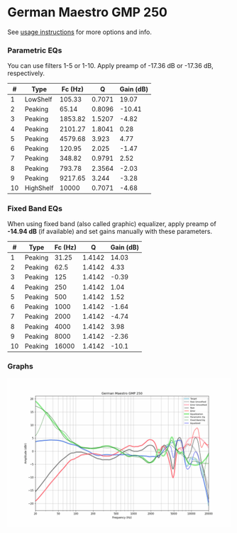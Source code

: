# German Maestro GMP 250
See [usage instructions](https://github.com/jaakkopasanen/AutoEq#usage) for more options and info.

### Parametric EQs
You can use filters 1-5 or 1-10. Apply preamp of -17.36 dB or -17.36 dB, respectively.

|   # | Type      |   Fc (Hz) |      Q |   Gain (dB) |
|-----|-----------|-----------|--------|-------------|
|   1 | LowShelf  |    105.33 | 0.7071 |       19.07 |
|   2 | Peaking   |     65.14 | 0.8096 |      -10.41 |
|   3 | Peaking   |   1853.82 | 1.5207 |       -4.82 |
|   4 | Peaking   |   2101.27 | 1.8041 |        0.28 |
|   5 | Peaking   |   4579.68 | 3.923  |        4.77 |
|   6 | Peaking   |    120.95 | 2.025  |       -1.47 |
|   7 | Peaking   |    348.82 | 0.9791 |        2.52 |
|   8 | Peaking   |    793.78 | 2.3564 |       -2.03 |
|   9 | Peaking   |   9217.65 | 3.244  |       -3.28 |
|  10 | HighShelf |  10000    | 0.7071 |       -4.68 |

### Fixed Band EQs
When using fixed band (also called graphic) equalizer, apply preamp of **-14.94 dB** (if available) and set gains manually with these parameters.

|   # | Type    |   Fc (Hz) |      Q |   Gain (dB) |
|-----|---------|-----------|--------|-------------|
|   1 | Peaking |     31.25 | 1.4142 |       14.03 |
|   2 | Peaking |     62.5  | 1.4142 |        4.33 |
|   3 | Peaking |    125    | 1.4142 |       -0.39 |
|   4 | Peaking |    250    | 1.4142 |        1.04 |
|   5 | Peaking |    500    | 1.4142 |        1.52 |
|   6 | Peaking |   1000    | 1.4142 |       -1.64 |
|   7 | Peaking |   2000    | 1.4142 |       -4.74 |
|   8 | Peaking |   4000    | 1.4142 |        3.98 |
|   9 | Peaking |   8000    | 1.4142 |       -2.36 |
|  10 | Peaking |  16000    | 1.4142 |      -10.1  |

### Graphs
![](./German%20Maestro%20GMP%20250.png)
